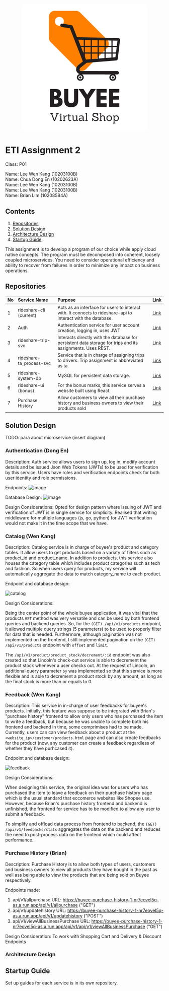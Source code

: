 <h1><p align="center"><img src="https://raw.githubusercontent.com/ETI-GroupE/buyee/main/Buyee.png" width="400" /></p></h1>

# ETI Assignment 2

Class: P01<br />

Name: Lee Wen Kang (10203100B)<br />
Name: Chua Dong En (10202623A)<br />
Name: Lee Wen Kang (10203100B)<br />
Name: Lee Wen Kang (10203100B)<br />
Name: Brian Lim (10208584A)<br />

## Contents

1. [Repositories](#Repositories)
2. [Solution Design](#Solution-Design)
3. [Architecture Design](#Architecture-Design)
4. [Startup Guide](#Startup-Guide)

This assignment is to develop a program of our choice while apply cloud native concepts. The program must be decomposed into coherent, loosely coupled microservices. You need to consider operational efficiency and ability to recover from failures in order to minimize any impact on business operations.

## Repositories

| No  | Service Name             | Purpose                                                                                                      | Link                                                             |
| :-- | :----------------------- | :----------------------------------------------------------------------------------------------------------- | :--------------------------------------------------------------- |
| 1   | rideshare-cli (current)  | Acts as an interface for users to interact with. It connects to rideshare-api to interact with the database. | [Link](https://github.com/NPLeeWenKang/rideshare-cli)            |
| 2   | Auth                     | Authentication service for user account creation, logging in, uses JWT                                       | [Link](https://github.com/ETI-GroupE/auth)                       |
| 3   | rideshare-trip-svc       | Interacts directly with the database for persistent data storage for trips and its assignments. Uses REST.   | [Link](https://github.com/NPLeeWenKang/rideshare-trip-svc)       |
| 4   | rideshare-ta_process-svc | Service that is in charge of assigning trips to drivers. Trip assignment is abbreviated as ta.               | [Link](https://github.com/NPLeeWenKang/rideshare-ta_process-svc) |
| 5   | rideshare-system-db      | MySQL for persistent data storage.                                                                           | [Link](https://github.com/NPLeeWenKang/rideshare-system-db)      |
| 6   | rideshare-ui (bonus)     | For the bonus marks, this service serves a website built using React.                                        | [Link](https://github.com/NPLeeWenKang/rideshare-ui)             |
| 7   | Purchase History         | Allow customers to view all their purchase history and business owners to view their products sold           | [Link](https://github.com/ETI-GroupE/purchase-history)           |

## Solution Design

TODO: para about microservice (insert diagram)

### Authentication (Dong En)

Description: Auth service allows users to sign up, log in, modify account details and be issued Json Web Tokens (JWTs) to be used for verification by this service. Users have roles and verification endpoints check for both user identity and role permissions.

Endpoints:
![image](https://user-images.githubusercontent.com/73124349/217296810-8a3ce7c0-6326-4019-911f-92723b7119ec.png)

Database Design:
![image](https://user-images.githubusercontent.com/73124349/217296886-091916e8-54a4-40b3-92b2-9d18524b06f6.png)

Design Considerations: Opted for design pattern where issuing of JWT and verification of JWT is in single service for simplicity. Realised that writing middleware for multiple languages (js, go, python) for JWT verification would not make it in the time scope that we have.

### Catalog (Wen Kang)

Description: Catalog service is in charge of buyee's product and category tables. It allow users to get products based on a variaty of filters such as product_id and product_name. In addition to products, this service also houses the category table which includes product categories such as tech and fashion. So when users query for products, my service will automatically aggregate the data to match category_name to each product.

Endpoint and database design:

![catalog](https://user-images.githubusercontent.com/73012553/217318838-59a8d748-0d4e-4710-a155-a071c607bcc9.png)

Design Considerations: 

Being the center point of the whole buyee application, it was vital that the products `GET` method was very versatile and can be used by both frontend queries and backend queries. So, for the `(GET) /api/v1/products` endpoint, it allowed multiple query strings (5 parameters) to be used to properly filter for data that is needed. Furthermore, although pagination was not implemented on the frontend, I still implemented pagination on the `(GET) /api/v1/products` endpoint with `offset` and `limit`.

The `/api/v1/product/product_stock/decrement/:id` endpoint was also created so that Lincoln's check-out service is able to decrement the product stock whenever a user checks out. At the request of Lincoln, an additional query parameter `by` was implemented so that this service is more flexible and is able to decrement a product stock by any amount, as long as the final stock is more than or equals to 0.

### Feedback (Wen Kang)

Description: This service in in-charge of user feedbacks for buyee's products. Initially, this feature was suppose to be integrated with Brian's "purchase history" frontend to allow only users who has purchased the item to write a feedback, but because he was unable to complete both his frontend and backend in time, some comprimises had to be made. Currently, users can can view feedback about a product at the `<website_ip>/customer/products.html` page and can also create feedbacks for the product (now, any customer can create a feedback regardless of whether they have purhcased it).

Endpoint and database design:

![feedback](https://user-images.githubusercontent.com/73012553/217324567-26dc21c8-2ecf-448b-8e91-40b0d7baa57e.png)

Design Considerations:

When designing this service, the original idea was for users who has purchased the item to leave a feedback on their purchase history page which is the usual standard that eccomerce websites like Shopee use. However, because Brian's purchase history frontend and backend is unfinished, the frontend for service has to be modified to allow any user to submit a feedback.

To simplify and offload data process from frontend to backend, the `(GET) /api/v1/feedbacks/stats` aggregates the data on the backend and reduces the need to post-process data on the frontend which could affect performance.

### Purchase History (Brian)

Description: Purchase History is to allow both types of users, customers and business owners to view all products they have bought
in the past as well ass being able to view the products that are being sold on Buyee respectively.

Endpoints made:
1. api/v1/allpurchase URL: https://buyee-purchase-history-1-nr7eovel5q-as.a.run.app/api/v1/allpurchase ("GET")
2. api/v1/updatehistory URL: https://buyee-purchase-history-1-nr7eovel5q-as.a.run.app/api/v1/updatehistory ("POST")
3. api/v1/viewAllBusinessPurchase URL: https://buyee-purchase-history-1-nr7eovel5q-as.a.run.app/api/v1/api/v1/viewAllBusinessPurchase ("GET")

Design Consideration: To work with Shopping Cart and Delivery & Discount Endpoints

### Architecture Design

## Startup Guide

Set up guides for each service is in its own repository.
